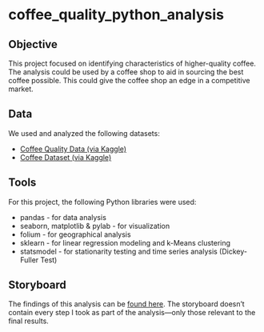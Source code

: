 # coffee_quality_python_analysis

## Objective

This project focused on identifying characteristics of higher-quality coffee. The analysis could be used by a coffee shop to aid in sourcing the best coffee possible. This could give the coffee shop an edge in a competitive market. 


## Data

We used and analyzed the following datasets:
- [Coffee Quality Data (via Kaggle)](https://www.kaggle.com/datasets/fatihb/coffee-quality-data-cqi)
- [Coffee Dataset (via Kaggle)](https://www.kaggle.com/datasets/michals22/coffee-dataset)

## Tools

For this project, the following Python libraries were used:
- pandas - for data analysis
- seaborn, matplotlib & pylab - for visualization
- folium - for geographical analysis
- sklearn - for linear regression modeling and k-Means clustering
- statsmodel - for stationarity testing and time series analysis (Dickey-Fuller Test)

## Storyboard

The findings of this analysis can be [found here](https://public.tableau.com/views/CoffeeQualityAnalysisProject/CoffeeQualityAnalysisPresentation?:language=en-US&publish=yes&:display_count=n&:origin=viz_share_link). The storyboard doesn’t contain every step I took as part of the analysis—only those relevant to the final results.
